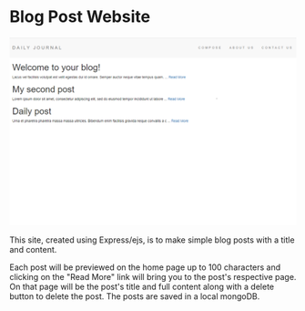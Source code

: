 # Blog Post Website

![Blog Website Image](images/Blog-website.png)

This site, created using Express/ejs, is to make simple blog posts with a title and content.

Each post will be previewed on the home page up to 100 characters and clicking on the "Read More" link will bring you to the post's respective page. On that page will be the post's title and full content along with a delete button to delete the post. The posts are saved in a local mongoDB.
